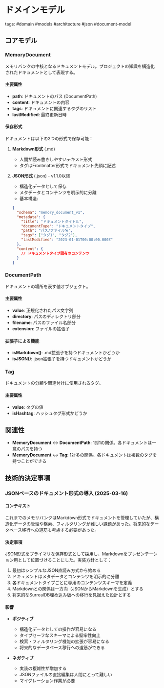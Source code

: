 # ドメインモデル

tags: #domain #models #architecture #json #document-model

## コアモデル

### MemoryDocument

メモリバンクの中核となるドキュメントモデル。プロジェクトの知識を構造化されたドキュメントとして表現する。

#### 主要属性
- **path**: ドキュメントのパス (DocumentPath)
- **content**: ドキュメントの内容
- **tags**: ドキュメントに関連するタグのリスト
- **lastModified**: 最終更新日時

#### 保存形式
ドキュメントは以下の2つの形式で保存可能：

1. **Markdown形式** (.md)
   - 人間が読み書きしやすいテキスト形式
   - タグはFrontmatter形式でドキュメント先頭に記述

2. **JSON形式** (.json) - v1.1.0以降
   - 構造化データとして保存
   - メタデータとコンテンツを明示的に分離
   - 基本構造:
   ```json
   {
     "schema": "memory_document_v1",
     "metadata": {
       "title": "ドキュメントタイトル",
       "documentType": "ドキュメントタイプ",
       "path": "パス/ファイル名",
       "tags": ["タグ1", "タグ2"],
       "lastModified": "2023-01-01T00:00:00.000Z"
     },
     "content": {
       // ドキュメントタイプ固有のコンテンツ
     }
   }
   ```

### DocumentPath

ドキュメントの場所を表す値オブジェクト。

#### 主要属性
- **value**: 正規化されたパス文字列
- **directory**: パスのディレクトリ部分
- **filename**: パスのファイル名部分
- **extension**: ファイルの拡張子

#### 拡張子による機能
- **isMarkdown()**: .md拡張子を持つドキュメントかどうか
- **isJSON()**: .json拡張子を持つドキュメントかどうか

### Tag

ドキュメントの分類や関連付けに使用されるタグ。

#### 主要属性
- **value**: タグの値
- **isHashtag**: ハッシュタグ形式かどうか

## 関連性

- **MemoryDocument** ↔ **DocumentPath**: 1対1の関係。各ドキュメントは一意のパスを持つ
- **MemoryDocument** ↔ **Tag**: 1対多の関係。各ドキュメントは複数のタグを持つことができる

## 技術的決定事項

### JSONベースのドキュメント形式の導入 (2025-03-16)

#### コンテキスト
これまでのメモリバンクはMarkdown形式でドキュメントを管理していたが、構造化データの管理や検索、フィルタリングが難しい課題があった。将来的なデータベース移行への道筋も考慮する必要があった。

#### 決定事項
JSON形式をプライマリな保存形式として採用し、Markdownをプレゼンテーション用として位置づけることにした。実装方針として：

1. 最初はシンプルなJSON直読み方式から始める
2. ドキュメントはメタデータとコンテンツを明示的に分離
3. 各ドキュメントタイプごとに専用のコンテンツスキーマを定義
4. Markdownとの関係は一方向（JSONからMarkdownを生成）とする
5. 将来的なSurrealDB埋め込み版への移行を見据えた設計とする

#### 影響
- **ポジティブ**
  - 構造化データとしての操作が容易になる
  - タイプセーフなスキーマによる堅牢性向上
  - 検索・フィルタリング機能の拡張が容易になる
  - 将来的なデータベース移行への道筋ができる

- **ネガティブ**
  - 実装の複雑性が増加する
  - JSONファイルの直接編集は人間にとって難しい
  - マイグレーション作業が必要
